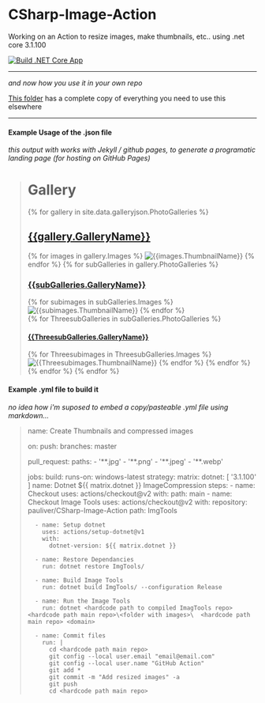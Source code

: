 # CSharp-Image-Action
Working on an Action to resize images, make thumbnails, etc.. using .net core 3.1.100

[![Build .NET Core App](https://github.com/pauliver/CSharp-Image-Action/workflows/Build%20.NET%20Core%20App/badge.svg)](https://github.com/pauliver/CSharp-Image-Action/actions?query=workflow%3A%22Build+.NET+Core+App%22)


--------

*and now how you use it in your own repo*

[This folder](https://github.com/pauliver/CSharp-Image-Action/tree/master/SampleWebsite) has a complete copy of everything you need to use this elsewhere 

--------

#### Example Usage of the .json file 

*this output with works with Jekyll / github pages, to generate a programatic landing page (for hosting on GitHub Pages)*
> 
>  # Gallery
> {% for gallery in site.data.galleryjson.PhotoGalleries %}
> ## [{{gallery.GalleryName}}]({{gallery.FullDirectoryPath}})
> {% for images in gallery.Images %}
> ![{{images.ThumbnailName}}]({{images.ThumbnailFilePath}})
> {% endfor %}
> {% for subGalleries in gallery.PhotoGalleries %}
> ### [{{subGalleries.GalleryName}}]({{subGalleries.FullDirectoryPath}})
> {% for subimages in subGalleries.Images %}
> ![{{subimages.ThumbnailName}}]({{subimages.ThumbnailFilePath}})
> {% endfor %}     
> {% for ThreesubGalleries in subGalleries.PhotoGalleries %}     
> #### [{{ThreesubGalleries.GalleryName}}]({{ThreesubGalleries.FullDirectoryPath}})     
> {% for Threesubimages in ThreesubGalleries.Images %}
> ![{{Threesubimages.ThumbnailName}}]({{Threesubimages.ThumbnailFilePath}})
> {% endfor %}
> {% endfor %}
> {% endfor %}
> {% endfor %}


#### Example .yml file to build it

*no idea how i'm suposed to embed a copy/pasteable .yml file using markdown...*

> name: Create Thumbnails and compressed images
>
> on:
>   push:
>     branches: master
>
>   pull_request:
>     paths:
>       - '\*\*.jpg'
>       - '\*\*.png'
>       - '\*\*.jpeg'
>       - '\*\*.webp'
> 
> jobs:
>   build:
>     runs-on: windows-latest
>     strategy:
>       matrix:
>         dotnet: [ '3.1.100' ]
>     name: Dotnet ${{ matrix.dotnet }} ImageCompression
>     steps:
>       - name: Checkout
>         uses: actions/checkout@v2
>         with:
>           path: main 
>       - name: Checkout Image Tools
>         uses: actions/checkout@v2
>         with:
>           repository: pauliver/CSharp-Image-Action
>           path: ImgTools
>         
>       - name: Setup dotnet
>         uses: actions/setup-dotnet@v1
>         with:
>           dotnet-version: ${{ matrix.dotnet }}
>      
>       - name: Restore Dependancies
>         run: dotnet restore ImgTools/
> 
>       - name: Build Image Tools
>         run: dotnet build ImgTools/ --configuration Release
>       
>       - name: Run the Image Tools
>         run: dotnet <hardcode path to compiled ImagTools repo>  <hardcode path main repo>\<folder with images>\  <hardcode path main repo> <domain>
> 
>       - name: Commit files
>         run: |
>           cd <hardcode path main repo>
>           git config --local user.email "email@email.com"
>           git config --local user.name "GitHub Action"
>           git add *
>           git commit -m "Add resized images" -a
>           git push
>           cd <hardcode path main repo>
